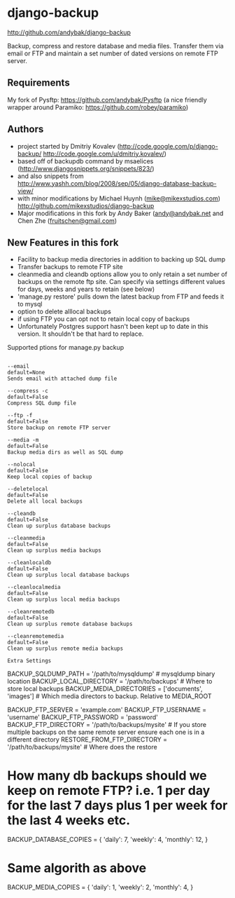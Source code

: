 django-backup
=============
http://github.com/andybak/django-backup

Backup, compress and restore database and media files. Transfer them via email or FTP and maintain a set number of dated versions on remote FTP server.

Requirements
------------

My fork of Pysftp: https://github.com/andybak/Pysftp
(a nice friendly wrapper around Paramiko: https://github.com/robey/paramiko)

Authors
-------

* project started by Dmitriy Kovalev (http://code.google.com/p/django-backup/ http://code.google.com/u/dmitriy.kovalev/)
* based off of backupdb command by msaelices (http://www.djangosnippets.org/snippets/823/)
* and also snippets from http://www.yashh.com/blog/2008/sep/05/django-database-backup-view/
* with minor modifications by Michael Huynh (mike@mikexstudios.com) http://github.com/mikexstudios/django-backup
* Major modifications in this fork by Andy Baker (andy@andybak.net and Chen Zhe (fruitschen@gmail.com)


New Features in this fork
-------------------------

- Facility to backup media directories in addition to backing up SQL dump
- Transfer backups to remote FTP site
- cleanmedia and cleandb options allow you to only retain a set number of backups on the remote ftp site. Can specify via settings different values for days, weeks and years to retain (see below)
- 'manage.py restore' pulls down the latest backup from FTP and feeds it to mysql
- option to delete alllocal backups
- if using FTP you can opt not to retain local copy of backups
- Unfortunately Postgres support hasn't been kept up to date in this version. It shouldn't be that hard to replace.


Supported ptions for manage.py backup
~~~~~~~~~~~~~

--email
default=None
Sends email with attached dump file

--compress -c
default=False
Compress SQL dump file

--ftp -f
default=False
Store backup on remote FTP server

--media -m
default=False
Backup media dirs as well as SQL dump

--nolocal
default=False
Keep local copies of backup

--deletelocal
default=False
Delete all local backups

--cleandb
default=False
Clean up surplus database backups

--cleanmedia
default=False
Clean up surplus media backups

--cleanlocaldb
default=False
Clean up surplus local database backups

--cleanlocalmedia
default=False
Clean up surplus local media backups

--cleanremotedb
default=False
Clean up surplus remote database backups

--cleanremotemedia
default=False
Clean up surplus remote media backups

Extra Settings
~~~~~~~~~~~~~~

BACKUP_SQLDUMP_PATH = '/path/to/mysqldump' # mysqldump binary location
BACKUP_LOCAL_DIRECTORY = '/path/to/backups' # Where to store local backups
BACKUP_MEDIA_DIRECTORIES = ['documents', 'images'] # Which media directors to backup. Relative to MEDIA_ROOT

BACKUP_FTP_SERVER = 'example.com'
BACKUP_FTP_USERNAME = 'username'
BACKUP_FTP_PASSWORD = 'password'
BACKUP_FTP_DIRECTORY = '/path/to/backups/mysite' # If you store multiple backups on the same remote server ensure each one is in a different directory
RESTORE_FROM_FTP_DIRECTORY = '/path/to/backups/mysite' # Where does the restore

# How many db backups should we keep on remote FTP? i.e. 1 per day for the last 7 days plus 1 per week for the last 4 weeks etc.
BACKUP_DATABASE_COPIES = {
   'daily': 7,
   'weekly': 4,
   'monthly': 12,
}

# Same algorith as above
BACKUP_MEDIA_COPIES = {
   'daily': 1,
   'weekly': 2,
   'monthly': 4,
}
